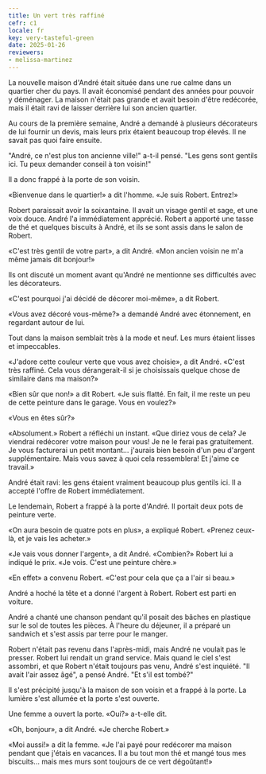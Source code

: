 ```yaml
---
title: Un vert très raffiné
cefr: c1
locale: fr
key: very-tasteful-green
date: 2025-01-26
reviewers:
- melissa-martinez
---
```


La nouvelle maison d'André était située dans une rue calme dans un quartier cher du pays. Il avait économisé pendant des années pour pouvoir y déménager. La maison n'était pas grande et avait besoin d'être redécorée, mais il était ravi de laisser derrière lui son ancien quartier.

Au cours de la première semaine, André a demandé à plusieurs décorateurs de lui fournir un devis, mais leurs prix étaient beaucoup trop élevés. Il ne savait pas quoi faire ensuite.

"André, ce n'est plus ton ancienne ville!" a-t-il pensé. "Les gens sont gentils ici. Tu peux demander conseil à ton voisin!"

Il a donc frappé à la porte de son voisin.

«Bienvenue dans le quartier!» a dit l'homme. «Je suis Robert. Entrez!»

Robert paraissait avoir la soixantaine. Il avait un visage gentil et sage, et une voix douce. André l'a immédiatement apprécié. Robert a apporté une tasse de thé et quelques biscuits à André, et ils se sont assis dans le salon de Robert.

«C'est très gentil de votre part», a dit André. «Mon ancien voisin ne m'a même jamais dit bonjour!»

Ils ont discuté un moment avant qu'André ne mentionne ses difficultés avec les décorateurs.

«C'est pourquoi j'ai décidé de décorer moi-même», a dit Robert.

«Vous avez décoré vous-même?» a demandé André avec étonnement, en regardant autour de lui.

Tout dans la maison semblait très à la mode et neuf. Les murs étaient lisses et impeccables.

«J'adore cette couleur verte que vous avez choisie», a dit André. «C'est très raffiné. Cela vous dérangerait-il si je choisissais quelque chose de similaire dans ma maison?»

«Bien sûr que non!» a dit Robert. «Je suis flatté. En fait, il me reste un peu de cette peinture dans le garage. Vous en voulez?»

«Vous en êtes sûr?»

«Absolument.» Robert a réfléchi un instant. «Que diriez vous de cela? Je viendrai redécorer votre maison pour vous! Je ne le ferai pas gratuitement. Je vous facturerai un petit montant... j'aurais bien besoin d'un peu d'argent supplémentaire. Mais vous savez à quoi cela ressemblera! Et j'aime ce travail.»

André était ravi: les gens étaient vraiment beaucoup plus gentils ici. Il a accepté l'offre de Robert immédiatement.

Le lendemain, Robert a frappé à la porte d'André. Il portait deux pots de peinture verte.

«On aura besoin de quatre pots en plus», a expliqué Robert. «Prenez ceux-là, et je vais les acheter.»

«Je vais vous donner l'argent», a dit André. «Combien?» Robert lui a indiqué le prix. «Je vois. C'est une peinture chère.»

«En effet» a convenu Robert. «C'est pour cela que ça a l'air si beau.»

André a hoché la tête et a donné l'argent à Robert. Robert est parti en voiture.

André a chanté une chanson pendant qu'il posait des bâches en plastique sur le sol de toutes les pièces. À l'heure du déjeuner, il a préparé un sandwich et s'est assis par terre pour le manger.

Robert n'était pas revenu dans l'après-midi, mais André ne voulait pas le presser. Robert lui rendait un grand service. Mais quand le ciel s'est assombri, et que Robert n'était toujours pas venu, André s'est inquiété. "Il avait l'air assez âgé", a pensé André. "Et s'il est tombé?"

Il s'est précipité jusqu'à la maison de son voisin et a frappé à la porte. La lumière s'est allumée et la porte s'est ouverte.

Une femme a ouvert la porte. «Oui?» a-t-elle dit.

«Oh, bonjour», a dit André. «Je cherche Robert.»

«Moi aussi!» a dit la femme. «Je l'ai payé pour redécorer ma maison pendant que j'étais en vacances. Il a bu tout mon thé et mangé tous mes biscuits... mais mes murs sont toujours de ce vert dégoûtant!»